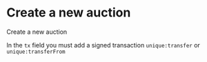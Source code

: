 # Create a new auction

Create a new auction

In the `tx` field you must add a signed transaction `unique:transfer` or `unique:transferFrom`

